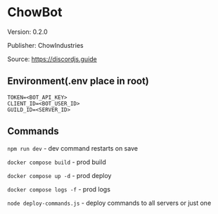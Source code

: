 # ChowBot

Version: 0.2.0

Publisher: ChowIndustries

Source: https://discordjs.guide

## Environment(.env place in root)

```
TOKEN=<BOT_API_KEY>
CLIENT_ID=<BOT_USER_ID>
GUILD_ID=<SERVER_ID>
```

## Commands

`npm run dev` - dev command restarts on save

`docker compose build` - prod build

`docker compose up -d` - prod deploy

`docker compose logs -f` - prod logs

`node deploy-commands.js` - deploy commands to all servers or just one
